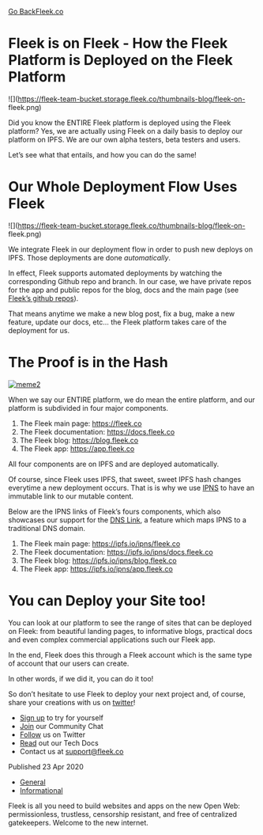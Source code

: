 [Go Back](../../)[Fleek.co](https://Fleek.co)

# Fleek is on Fleek - How the Fleek Platform is Deployed on the Fleek Platform

![](https://fleek-team-bucket.storage.fleek.co/thumbnails-blog/fleek-on-
fleek.png)

Did you know the ENTIRE Fleek platform is deployed using the Fleek platform?
Yes, we are actually using Fleek on a daily basis to deploy our platform on
IPFS. We are our own alpha testers, beta testers and users.

Let’s see what that entails, and how you can do the same!

# Our Whole Deployment Flow Uses Fleek

![](https://fleek-team-bucket.storage.fleek.co/thumbnails-blog/fleek-on-
fleek.png)

We integrate Fleek in our deployment flow in order to push new deploys on
IPFS. Those deployments are done _automatically_.

In effect, Fleek supports automated deployments by watching the corresponding
Github repo and branch. In our case, we have private repos for the app and
public repos for the blog, docs and the main page (see [Fleek’s github
repos](https://github.com/FleekHQ)).

That means anytime we make a new blog post, fix a bug, make a new feature,
update our docs, etc… the Fleek platform takes care of the deployment for us.

# The Proof is in the Hash

[ ![meme2](../../static/29a9b5bd50e8617a0a02f33b5194aa73/b4294/meme2.jpg)
](../../static/29a9b5bd50e8617a0a02f33b5194aa73/b4294/meme2.jpg)

When we say our ENTIRE platform, we do mean the entire platform, and our
platform is subdivided in four major components.

  1. The Fleek main page: <https://fleek.co>
  2. The Fleek documentation: <https://docs.fleek.co>
  3. The Fleek blog: <https://blog.fleek.co>
  4. The Fleek app: <https://app.fleek.co>

All four components are on IPFS and are deployed automatically.

Of course, since Fleek uses IPFS, that sweet, sweet IPFS hash changes
everytime a new deployment occurs. That is is why we use
[IPNS](https://docs.ipfs.io/guides/concepts/ipns/) to have an immutable link
to our mutable content.

Below are the IPNS links of Fleek’s fours components, which also showcases our
support for the [DNS Link](https://dnslink.io/), a feature which maps IPNS to
a traditional DNS domain.

  1. The Fleek main page: <https://ipfs.io/ipns/fleek.co>
  2. The Fleek documentation: <https://ipfs.io/ipns/docs.fleek.co>
  3. The Fleek blog: <https://ipfs.io/ipns/blog.fleek.co>
  4. The Fleek app: <https://ipfs.io/ipns/app.fleek.co>

# You can Deploy your Site too!

You can look at our platform to see the range of sites that can be deployed on
Fleek: from beautiful landing pages, to informative blogs, practical docs and
even complex commercial applications such our Fleek app.

In the end, Fleek does this through a Fleek account which is the same type of
account that our users can create.

In other words, if we did it, you can do it too!

So don’t hesitate to use Fleek to deploy your next project and, of course,
share your creations with us on [twitter](https://twitter.com/FleekHQ)!

  * [Sign up](https://app.fleek.co) to try for yourself
  * [Join](https://slack.fleek.co/) our Community Chat
  * [Follow](https://twitter.com/FleekHQ) us on Twitter
  * [Read](https://docs.fleek.co/) out our Tech Docs
  * Contact us at support@fleek.co

Published 23 Apr 2020

  * [General](../../tag/general/)
  * [Informational](../../tag/informational/)

Fleek is all you need to build websites and apps on the new Open Web:
permissionless, trustless, censorship resistant, and free of centralized
gatekeepers. Welcome to the new internet.[](https://www.twitter.com/FleekHQ)

